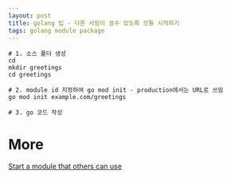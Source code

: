 ```yaml
---
layout: post
title: golang 팁 - 다른 사람이 쓸수 있도록 모듈 시작하기
tags: golang module package
---
```


```
# 1. 소스 폴더 생성
cd
mkdir greetings
cd greetings

# 2. module id 지정하여 go mod init - production에서는 URL로 쓰임
go mod init example.com/greetings

# 3. go 코드 작성
```

# More
[Start a module that others can use](https://golang.org/doc/tutorial/create-module#start)
